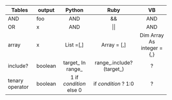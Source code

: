 | Tables   |output|      Python      |  Ruby | VB|
|----------|---|:-------------:|:------:|:------:|
| AND |foo|  AND | && | AND | 
| OR |x|  AND | \|\| | AND | 
| array |x|    List =[,]  |   Array = [,] | Dim Array As integer = {,} |
| include? |boolean| target_ In range_ |    range_.include? (target_) | ?|
| tenary operator |boolean| 1 if _condition_ else 0 |    if _condition_ ? 1:0 | ?|
